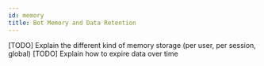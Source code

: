 ```yaml
---
id: memory
title: Bot Memory and Data Retention
---
```


[TODO] Explain the different kind of memory storage (per user, per session, global)
[TODO] Explain how to expire data over time
